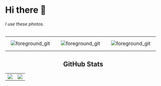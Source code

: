 # Hi there 👋

<!--
**Gctfight/Gctfight** is a ✨ _special_ ✨ repository because its `README.md` (this file) appears on your GitHub profile.

Here are some ideas to get you started:

- 🔭 I’m currently working on ...
- 🌱 I’m currently learning ...
- 👯 I’m looking to collaborate on ...
- 🤔 I’m looking for help with ...
- 💬 Ask me about ...
- 📫 How to reach me: ...
- 😄 Pronouns: ...
- ⚡ Fun fact: ...
-->

###### I use these photos.
<div style="text-align: center;">
    <table>
        <tr>
            <td>
                <img src="https://c-ssl.duitang.com/uploads/item/201705/14/20170514045206_8X2st.jpeg" alt="foreground_git" style="display: inline-block; width: auto; height: auto; margin: 10px;" />
            </td>
            <td>
                <img src="https://pic2.zhimg.com/v2-a91233c438ceb55847d7b8f7b3e8393d_r.jpg?source=1940ef5c" alt="foreground_git" style="display: inline-block; width: auto; height: auto; margin: 10px;" />
            </td>
            <td>
                <img src="https://www.wljzqc.com/data/images/article/8cf81e1109e74649a50ae2f95a8cad8c.jpg" alt="foreground_git" style="display: inline-block; width: auto; height: auto; margin: 10px;" />
            </td>
        </tr>
    </table>
</div>

<h2 align="center">GitHub Stats</h2>
<table>
  <tr>
    <td align="center" style="padding=0;width=50%;">
      <img align="center" style="padding=0;" src="https://github-readme-stats-git-masterrstaa-rickstaa.vercel.app/api/?username=Gctfight&show_icons=true&hide_border=true&icon_color=C9F9D9&hide_title=true&count_private=true" />
    </td>
    <td align="center" style="padding=0;width=50%;">
      <img align="center" style="padding=0;" src="https://github-readme-stats.quantumlytangled.vercel.app/api/top-langs/?username=Gctfight&layout=compact&show_icons=true&hide_border=true&icon_color=f0f0f000&count_private=true" />
    </td>
  </tr>
</table>
